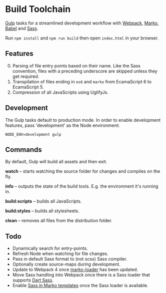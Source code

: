 # Build Toolchain

[Gulp](https://gulpjs.com/) tasks for a streamlined development workflow with [Webpack](https://webpack.js.org/), [Marko](https://markojs.com/), [Babel](https://babeljs.io/) and [Sass](https://sass-lang.com/).

Run `npm install` and `npm run build` then open `index.html` in your browser.

## Features

0. Parsing of file entry points based on their name. Like the Sass convention, files with a preceding underscore are skipped unless they get required.
0. Transpilation of files ending in `es6` and `marko` from EcamaScript 6 to EcamaScript 5.
0. Compression of all JavaScripts using UglifyJs.

## Development

The Gulp tasks default to production mode. In order to enable development features, pass 'development' as the Node environment:

	NODE_ENV=development gulp

## Commands

By default, Gulp will build all assets and then exit.

**watch** – starts watching the source folder for changes and compiles on the fly.

**info** – outputs the state of the build tools. E.g. the environment it's running in.

**build:scripts** – builds all JavaScripts.

**build:styles** – builds all stylesheets.

**clean** – removes all files from the distribution folder.

## Todo

* Dynamically search for entry-points.
* Refresh Node when watching for file changes.
* Pass in default Sass format to (not scss) Sass compiler.
* Optionally create source-maps during development.
* Update to Webpack 4 once [marko-loader](https://github.com/marko-js/marko-loader/releases) has been updated.
* Move Sass handling into Webpack once there is a Sass loader that supports [Dart Sass](https://github.com/sass/dart-sass).
* Enable [Sass in Marko templates](https://markojs.com/docs/webpack/#using-css-pre-processors) once the Sass loader is available.
